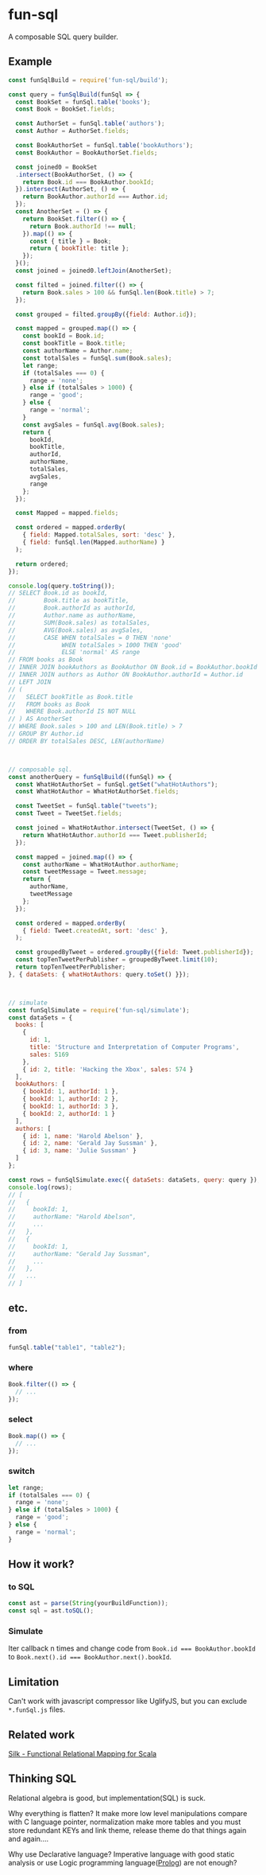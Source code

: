 # fun-sql

A composable SQL query builder.

## Example

```javascript
const funSqlBuild = require('fun-sql/build');

const query = funSqlBuild(funSql => {
  const BookSet = funSql.table('books');
  const Book = BookSet.fields;

  const AuthorSet = funSql.table('authors');
  const Author = AuthorSet.fields;

  const BookAuthorSet = funSql.table('bookAuthors');
  const BookAuthor = BookAuthorSet.fields;

  const joined0 = BookSet
  .intersect(BookAuthorSet, () => {
    return Book.id === BookAuthor.bookId;
  }).intersect(AuthorSet, () => {
    return BookAuthor.authorId === Author.id;
  });
  const AnotherSet = () => {
    return BookSet.filter(() => {
      return Book.authorId !== null;
    }).map(() => {
      const { title } = Book;
      return { bookTitle: title };
    });
  }();
  const joined = joined0.leftJoin(AnotherSet);

  const filted = joined.filter(() => {
    return Book.sales > 100 && funSql.len(Book.title) > 7;
  });

  const grouped = filted.groupBy({field: Author.id});

  const mapped = grouped.map(() => {
    const bookId = Book.id;
    const bookTitle = Book.title;
    const authorName = Author.name;
    const totalSales = funSql.sum(Book.sales);
    let range;
    if (totalSales === 0) {
      range = 'none';
    } else if (totalSales > 1000) {
      range = 'good';
    } else {
      range = 'normal';
    }
    const avgSales = funSql.avg(Book.sales);
    return {
      bookId,
      bookTitle,
      authorId,
      authorName,
      totalSales,
      avgSales,
      range
    };
  });

  const Mapped = mapped.fields;

  const ordered = mapped.orderBy(
    { field: Mapped.totalSales, sort: 'desc' },
    { field: funSql.len(Mapped.authorName) }
  );

  return ordered;
});

console.log(query.toString());
// SELECT Book.id as bookId,
//        Book.title as bookTitle,
//        Book.authorId as authorId,
//        Author.name as authorName,
//        SUM(Book.sales) as totalSales,
//        AVG(Book.sales) as avgSales,
//        CASE WHEN totalSales = 0 THEN 'none'
//             WHEN totalSales > 1000 THEN 'good'
//             ELSE 'normal' AS range
// FROM books as Book
// INNER JOIN bookAuthors as BookAuthor ON Book.id = BookAuthor.bookId
// INNER JOIN authors as Author ON BookAuthor.authorId = Author.id
// LEFT JOIN
// (
//   SELECT bookTitle as Book.title
//   FROM books as Book
//   WHERE Book.authorId IS NOT NULL
// ) AS AnotherSet
// WHERE Book.sales > 100 and LEN(Book.title) > 7
// GROUP BY Author.id
// ORDER BY totalSales DESC, LEN(authorName)



// composable sql.
const anotherQuery = funSqlBuild((funSql) => {
  const WhatHotAuthorSet = funSql.getSet("whatHotAuthors");
  const WhatHotAuthor = WhatHotAuthorSet.fields;

  const TweetSet = funSql.table("tweets");
  const Tweet = TweetSet.fields;

  const joined = WhatHotAuthor.intersect(TweetSet, () => {
    return WhatHotAuthor.authorId === Tweet.publisherId;
  });

  const mapped = joined.map(() => {
    const authorName = WhatHotAuthor.authorName;
    const tweetMessage = Tweet.message;
    return {
      authorName,
      tweetMessage
    };
  });

  const ordered = mapped.orderBy(
    { field: Tweet.createdAt, sort: 'desc' },
  );

  const groupedByTweet = ordered.groupBy({field: Tweet.publisherId});
  const topTenTweetPerPublisher = groupedByTweet.limit(10);
  return topTenTweetPerPublisher;
}, { dataSets: { whatHotAuthors: query.toSet() }});



// simulate
const funSqlSimulate = require('fun-sql/simulate');
const dataSets = {
  books: [
    {
      id: 1,
      title: 'Structure and Interpretation of Computer Programs',
      sales: 5169
    },
    { id: 2, title: 'Hacking the Xbox', sales: 574 }
  ],
  bookAuthors: [
    { bookId: 1, authorId: 1 },
    { bookId: 1, authorId: 2 },
    { bookId: 1, authorId: 3 },
    { bookId: 2, authorId: 1 }
  ],
  authors: [
    { id: 1, name: 'Harold Abelson' },
    { id: 2, name: 'Gerald Jay Sussman' },
    { id: 3, name: 'Julie Sussman' }
  ]
};

const rows = funSqlSimulate.exec({ dataSets: dataSets, query: query });
console.log(rows);
// [
//   {
//     bookId: 1,
//     authorName: "Harold Abelson",
//     ...
//   },
//   {
//     bookId: 1,
//     authorName: "Gerald Jay Sussman",
//     ...
//   },
//   ...
// ]
```

## etc.

### from

```javascript
funSql.table("table1", "table2");
```

### where

```javascript
Book.filter(() => {
  // ...
});
```

### select

```javascript
Book.map(() => {
  // ...
});
```

### switch

```javascript
let range;
if (totalSales === 0) {
  range = 'none';
} else if (totalSales > 1000) {
  range = 'good';
} else {
  range = 'normal';
}
```

## How it work?

### to SQL

```javascript
const ast = parse(String(yourBuildFunction));
const sql = ast.toSQL();
```

### Simulate

Iter callback n times and change code from `Book.id === BookAuthor.bookId` to `Book.next().id === BookAuthor.next().bookId`.

## Limitation

Can't work with javascript compressor like UglifyJS, but you can exclude `*.funSql.js` files.

## Related work

[Silk - Functional Relational Mapping for Scala](http://slick.lightbend.com/)

## Thinking SQL

Relational algebra is good, but implementation(SQL) is suck.

Why everything is flatten? It make more low level manipulations compare with C language pointer, normalization make more tables and you must store redundant KEYs and link theme, release theme do that things again and again....

Why use Declarative language? Imperative language with good static analysis or use Logic programming language([Prolog](https://en.wikipedia.org/wiki/Prolog)) are not enough?
